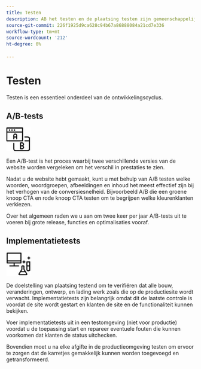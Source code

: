 ```yaml
---
title: Testen
description: AB het testen en de plaatsing testen zijn gemeenschappelijk voor e-commerceprojecten en helpen kwaliteitswebsites verzekeren.
source-git-commit: 226f1925d9ca628c94b67a86888084a21cd7e336
workflow-type: tm+mt
source-wordcount: '212'
ht-degree: 0%

---
```



# Testen

Testen is een essentieel onderdeel van de ontwikkelingscyclus.

## A/B-tests

![AB-testpictogram](../../assets/playbooks/a-b-testing.png)

Een A/B-test is het proces waarbij twee verschillende versies van de website worden vergeleken om het verschil in prestaties te zien.

Nadat u de website hebt gemaakt, kunt u met behulp van A/B testen welke woorden, woordgroepen, afbeeldingen en inhoud het meest effectief zijn bij het verhogen van de conversiesnelheid. Bijvoorbeeld A/B die een groene knoop CTA en rode knoop CTA testen om te begrijpen welke kleurenklanten verkiezen.

Over het algemeen raden we u aan om twee keer per jaar A/B-tests uit te voeren bij grote release, functies en optimalisaties vooraf.

## Implementatietests

![Pictogram voor implementatie testen](../../assets/playbooks/deployment-testing.png)

De doelstelling van plaatsing testend om te verifiëren dat alle bouw, veranderingen, ontwerp, en lading werk zoals die op de productiesite wordt verwacht. Implementatietests zijn belangrijk omdat dit de laatste controle is voordat de site wordt gestart en klanten de site en de functionaliteit kunnen bekijken.

Voer implementatietests uit in een testomgeving (niet voor productie) voordat u de toepassing start en repareer eventuele fouten die kunnen voorkomen dat klanten de status uitchecken.

Bovendien moet u na elke afgifte in de productieomgeving testen om ervoor te zorgen dat de karretjes gemakkelijk kunnen worden toegevoegd en getransformeerd.
